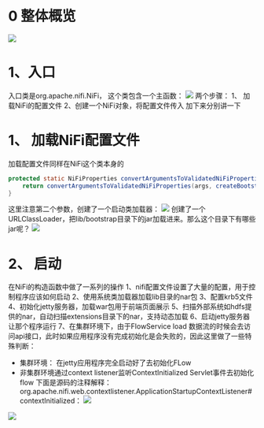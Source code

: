# 0 整体概览

![](nifi启动流程.png)

# 1、入口
入口类是org.apache.nifi.NiFi， 这个类包含一个主函数：
![](file-20241208213918398.png)
两个步骤：
1、 加载NiFi的配置文件
2、创建一个NiFi对象，将配置文件传入
加下来分别讲一下

# 1、  加载NiFi配置文件
加载配置文件同样在NiFi这个类本身的
```java
protected static NiFiProperties convertArgumentsToValidatedNiFiProperties(String[] args) {  
    return convertArgumentsToValidatedNiFiProperties(args, createBootstrapClassLoader());  
}
```
这里注意第二个参数，创建了一个启动类加载器：
![](file-20241208214428746.png)
创建了一个URLClassLoader，把lib/bootstrap目录下的jar加载进来。那么这个目录下有哪些jar呢？
![](file-20241208214719769.png)


# 2、 启动
在NiFi的构造函数中做了一系列的操作
1、nifi配置文件设置了大量的配置，用于控制程序应该如何启动
2、使用系统类加载器加载lib目录的nar包
3、配置krb5文件
4、初始化jetty服务器，加载war包用于前端页面展示
5、扫描外部系统如hdfs提供的nar，自动扫描extensions目录下的nar，支持动态加载
6、启动jetty服务器让那个程序运行
7、在集群环境下，由于FlowService load 数据流的时候会去访问api接口，此时如果应用程序没有完成初始化是会失败的，因此这里做了一些特殊判断：
-  集群环境： 在jetty应用程序完全启动好了去初始化FLow
- 非集群环境通过context listener监听ContextInitialized Servlet事件去初始化flow
下面是源码的注释解释：
org.apache.nifi.web.contextlistener.ApplicationStartupContextListener#contextInitialized：
![](file-20241209001650379.png)

![](file-20241209001857136.png)
